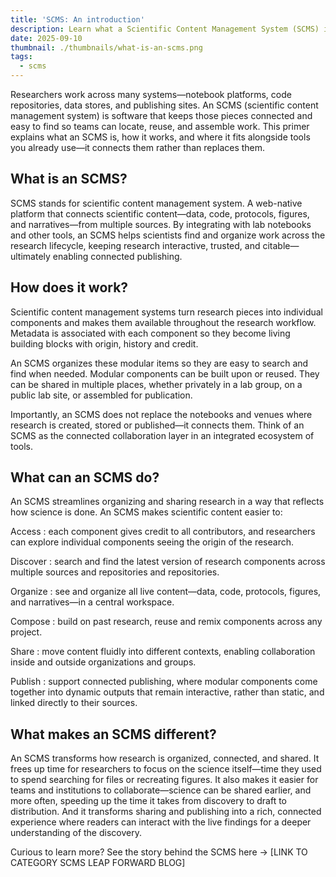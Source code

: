 ```yaml
---
title: 'SCMS: An introduction'
description: Learn what a Scientific Content Management System (SCMS) is and how it works. This primer explains how SCMS connects research components across tools, making scientific content searchable, reusable, and ready for connected publishing.
date: 2025-09-10
thumbnail: ./thumbnails/what-is-an-scms.png
tags:
  - scms
---
```


Researchers work across many systems—notebook platforms, code repositories, data stores, and publishing sites. An SCMS (scientific content management system) is software that keeps those pieces connected and easy to find so teams can locate, reuse, and assemble work. This primer explains what an SCMS is, how it works, and where it fits alongside tools you already use—it connects them rather than replaces them.

## What is an SCMS?

SCMS stands for scientific content management system. A web-native platform that connects scientific content—data, code, protocols, figures, and narratives—from multiple sources. By integrating with lab notebooks and other tools, an SCMS helps scientists find and organize work across the research lifecycle, keeping research interactive, trusted, and citable—ultimately enabling connected publishing.

## How does it work?

Scientific content management systems turn research pieces into individual components and makes them available throughout the research workflow. Metadata is associated with each component so they become living building blocks with origin, history and credit.

An SCMS organizes these modular items so they are easy to search and find when needed. Modular components can be built upon or reused. They can be shared in multiple places, whether privately in a lab group, on a public lab site, or assembled for publication.

Importantly, an SCMS does not replace the notebooks and venues where research is created, stored or published—it connects them. Think of an SCMS as the connected collaboration layer in an integrated ecosystem of tools.

## What can an SCMS do?

An SCMS streamlines organizing and sharing research in a way that reflects how science is done. An SCMS makes scientific content easier to:

Access
: each component gives credit to all contributors, and researchers can explore individual components seeing the origin of the research.

Discover
: search and find the latest version of research components across multiple sources and repositories and repositories.

Organize
: see and organize all live content—data, code, protocols, figures, and narratives—in a central workspace.

Compose
: build on past research, reuse and remix components across any project.

Share
: move content fluidly into different contexts, enabling collaboration inside and outside organizations and groups.

Publish
: support connected publishing, where modular components come together into dynamic outputs that remain interactive, rather than static, and linked directly to their sources.

## What makes an SCMS different?

An SCMS transforms how research is organized, connected, and shared. It frees up time for researchers to focus on the science itself—time they used to spend searching for files or recreating figures. It also makes it easier for teams and institutions to collaborate—science can be shared earlier, and more often, speeding up the time it takes from discovery to draft to distribution. And it transforms sharing and publishing into a rich, connected experience where readers can interact with the live findings for a deeper understanding of the discovery.

Curious to learn more? See the story behind the SCMS here → [LINK TO CATEGORY SCMS LEAP FORWARD BLOG]
